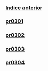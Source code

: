 ### [Indice anterior](../index.md) 

### [pr0301](pr0301/pr0301.md) 

### [pr0302](pr0302/pr0302.md) 

### [pr0303](pr0303/pr0303.md) 

### [pr0304](pr0304/pr0304.md) 